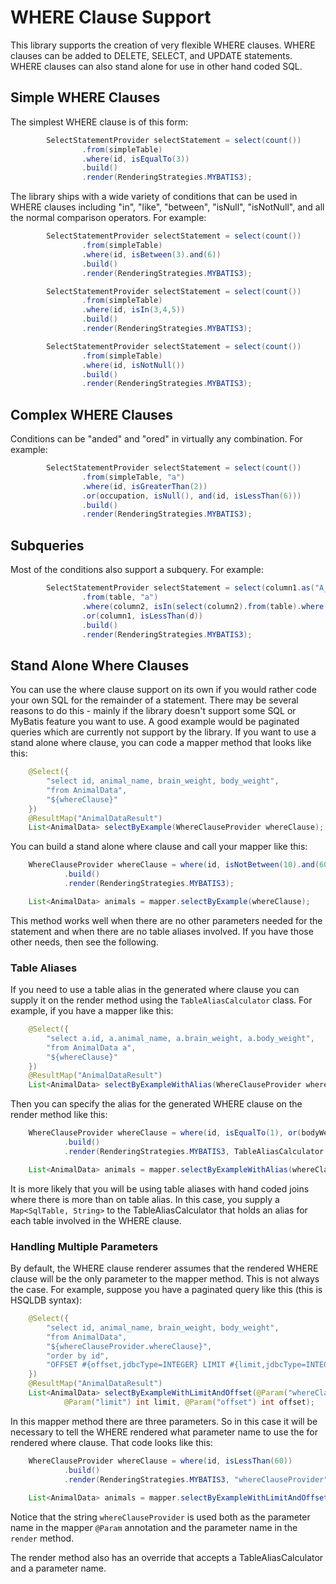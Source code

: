 # WHERE Clause Support

This library supports the creation of very flexible WHERE clauses.  WHERE clauses can be added to DELETE, SELECT,
and UPDATE statements.  WHERE clauses can also stand alone for use in other hand coded SQL.

## Simple WHERE Clauses

The simplest WHERE clause is of this form:

```java
        SelectStatementProvider selectStatement = select(count())
                .from(simpleTable)
                .where(id, isEqualTo(3))
                .build()
                .render(RenderingStrategies.MYBATIS3);
```

The library ships with a wide variety of conditions that can be used in WHERE clauses including
"in", "like", "between", "isNull", "isNotNull", and all the normal comparison operators.  For example:

```java
        SelectStatementProvider selectStatement = select(count())
                .from(simpleTable)
                .where(id, isBetween(3).and(6))
                .build()
                .render(RenderingStrategies.MYBATIS3);
```

```java
        SelectStatementProvider selectStatement = select(count())
                .from(simpleTable)
                .where(id, isIn(3,4,5))
                .build()
                .render(RenderingStrategies.MYBATIS3);
```

```java
        SelectStatementProvider selectStatement = select(count())
                .from(simpleTable)
                .where(id, isNotNull())
                .build()
                .render(RenderingStrategies.MYBATIS3);
```

## Complex WHERE Clauses

Conditions can be "anded" and "ored" in virtually any combination. For example:

```java
        SelectStatementProvider selectStatement = select(count())
                .from(simpleTable, "a")
                .where(id, isGreaterThan(2))
                .or(occupation, isNull(), and(id, isLessThan(6)))
                .build()
                .render(RenderingStrategies.MYBATIS3);
```

## Subqueries

Most of the conditions also support a subquery.  For example:

```java
        SelectStatementProvider selectStatement = select(column1.as("A_COLUMN1"), column2)
                .from(table, "a")
                .where(column2, isIn(select(column2).from(table).where(column2, isEqualTo(3))))
                .or(column1, isLessThan(d))
                .build()
                .render(RenderingStrategies.MYBATIS3);
```

## Stand Alone Where Clauses
You can use the where clause support on its own if you would rather code your own SQL for the remainder of a statement.  There may be several reasons to do this - mainly if the library doesn't support some SQL or MyBatis feature you want to use.  A good example would be paginated queries which are currently not support by the library.  If you want to use a stand alone where clause, you can code a mapper method that looks like this:

```java
    @Select({
        "select id, animal_name, brain_weight, body_weight",
        "from AnimalData",
        "${whereClause}"
    })
    @ResultMap("AnimalDataResult")
    List<AnimalData> selectByExample(WhereClauseProvider whereClause);
```

You can build a stand alone where clause and call your mapper like this:

```java
    WhereClauseProvider whereClause = where(id, isNotBetween(10).and(60))
            .build()
            .render(RenderingStrategies.MYBATIS3);

    List<AnimalData> animals = mapper.selectByExample(whereClause);
```
This method works well when there are no other parameters needed for the statement and when there are no table aliases involved.  If you have those other needs, then see the following.

### Table Aliases
If you need to use a table alias in the generated where clause you can supply it on the render method using the `TableAliasCalculator` class.  For example, if you have a mapper like this:

```java
    @Select({
        "select a.id, a.animal_name, a.brain_weight, a.body_weight",
        "from AnimalData a",
        "${whereClause}"
    })
    @ResultMap("AnimalDataResult")
    List<AnimalData> selectByExampleWithAlias(WhereClauseProvider whereClause);
```
Then you can specify the alias for the generated WHERE clause on the render method like this:

```java
    WhereClauseProvider whereClause = where(id, isEqualTo(1), or(bodyWeight, isGreaterThan(1.0)))
            .build()
            .render(RenderingStrategies.MYBATIS3, TableAliasCalculator.of(animalData, "a"));

    List<AnimalData> animals = mapper.selectByExampleWithAlias(whereClause);
```
It is more likely that you will be using table aliases with hand coded joins where there is more than on table alias.  In this case, you supply a `Map<SqlTable, String>` to the TableAliasCalculator that holds an alias for each table involved in the WHERE clause.

### Handling Multiple Parameters
By default, the WHERE clause renderer assumes that the rendered WHERE clause will be the only parameter to the mapper method. This is not always the case. For example, suppose you have a paginated query like this (this is HSQLDB syntax):

```java
    @Select({
        "select id, animal_name, brain_weight, body_weight",
        "from AnimalData",
        "${whereClauseProvider.whereClause}",
        "order by id",
        "OFFSET #{offset,jdbcType=INTEGER} LIMIT #{limit,jdbcType=INTEGER}"
    })
    @ResultMap("AnimalDataResult")
    List<AnimalData> selectByExampleWithLimitAndOffset(@Param("whereClauseProvider") WhereClauseProvider whereClause,
            @Param("limit") int limit, @Param("offset") int offset);
```

In this mapper method there are three parameters.  So in this case it will be necessary to tell the WHERE rendered what parameter name to use the for rendered where clause.  That code looks like this:

```java
    WhereClauseProvider whereClause = where(id, isLessThan(60))
            .build()
            .render(RenderingStrategies.MYBATIS3, "whereClauseProvider");
            
    List<AnimalData> animals = mapper.selectByExampleWithLimitAndOffset(whereClause, 5, 15);
```
Notice that the string `whereClauseProvider` is used both as the parameter name in the mapper `@Param` annotation and the parameter name in the `render` method.

The render method also has an override that accepts a TableAliasCalculator and a parameter name.
